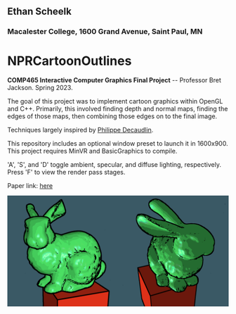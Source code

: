 ## Ethan Scheelk
### Macalester College, 1600 Grand Avenue, Saint Paul, MN
# NPRCartoonOutlines
**COMP465 Interactive Computer Graphics Final Project** -- Professor Bret Jackson. Spring 2023. 

The goal of this project was to implement cartoon graphics within OpenGL and C++. 
Primarily, this involved finding depth and normal maps, finding the edges of those maps, then combining those edges on to 
the final image. 

Techniques largely inspired by [Philippe Decaudlin](https://phildec.users.sourceforge.net/Research/Cartoon.php).

This repository includes an optional window preset to launch it in 1600x900. This project requires MinVR and BasicGraphics to compile. 

'A', 'S', and 'D' toggle ambient, specular, and diffuse lighting, respectively. Press 'F' to view the render pass stages. 

Paper link: [here](final_Non_photorealistic_Rendering_for_Cartoon_Artstyle.pdf)

![](images/finalfinal.png)
